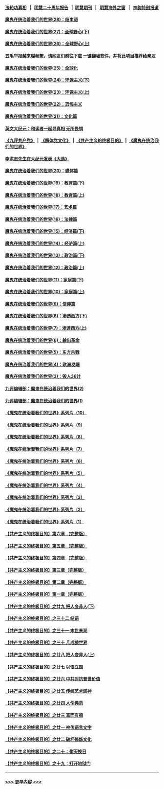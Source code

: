 #### [法轮功真相](https://github.com/gfw-breaker/truth/blob/master/README.md?t=0) &nbsp;&nbsp;|&nbsp;&nbsp; [明慧二十周年报告](https://github.com/gfw-breaker/mh-reports/blob/master/README.md?t=0) &nbsp;&nbsp;|&nbsp;&nbsp;[明慧期刊](https://github.com/gfw-breaker/mh-qikan) &nbsp;&nbsp;|&nbsp;&nbsp; [明慧海外之窗](https://github.com/gfw-breaker/mh-news/blob/master/README.md?t=0) &nbsp;&nbsp;|&nbsp;&nbsp; [神韵特别报道](https://github.com/gfw-breaker/mh-news/blob/master/shenyun.md?t=0)
#### [魔鬼在统治着我们的世界(28)：结束语](../pages/nsc422/n10936246.md?t=07031601) 
#### [魔鬼在统治着我们的世界(27)：全球野心(下)](../pages/nsc422/n10928319.md?t=07031601) 
#### [魔鬼在统治着我们的世界(26)：全球野心(上)](../pages/nsc422/n10900318.md?t=07031601) 
#### 五毛举报越来越频繁，请网友们前往下载 [一键翻墙软件](https://github.com/gfw-breaker/ssr-accounts)，并将此项目推荐给亲友
#### [魔鬼在统治着我们的世界(25)：全球化](../pages/nsc422/n10788205.md?t=07031601) 
#### [魔鬼在统治着我们的世界(24)：环保主义(下)](../pages/nsc422/n10695307.md?t=07031601) 
#### [魔鬼在统治着我们的世界(23)：环保主义(上)](../pages/nsc422/n10688613.md?t=07031601) 
#### [魔鬼在统治着我们的世界(22)：恐怖主义](../pages/nsc422/n10614727.md?t=07031601) 
#### [魔鬼在统治着我们的世界(21)：文化篇](../pages/nsc422/n10597706.md?t=07031601) 
#### [英文大纪元：和读者一起寻真相 无所畏惧](../pages/nsc422/n12542027.md?t=07031601) 
#### [《九评共产党》](https://github.com/begood0513/9ping.md/blob/master/README.md) &nbsp;|&nbsp; [《解体党文化》](../../../../jtdwh.md/blob/master/README.md)  &nbsp;|&nbsp; [《共产主义的终极目的》](../../../../gczydzjmd.md/blob/master/README.md) &nbsp;|&nbsp; [《魔鬼在统治我们的世界》](../../../../mgztzwmdsj.md/blob/master/README.md) 
#### [李洪志先生在大纪元发表《大选》](../pages/nsc422/n12534746.md?t=07031601) 
#### [魔鬼在统治着我们的世界(20)：媒体篇](../pages/nsc422/n10586579.md?t=07031601) 
#### [魔鬼在统治着我们的世界(19)：教育篇(下)](../pages/nsc422/n10564808.md?t=07031601) 
#### [魔鬼在统治着我们的世界(18)：教育篇(上)](../pages/nsc422/n10526970.md?t=07031601) 
#### [魔鬼在统治着我们的世界(17)：艺术篇](../pages/nsc422/n10499093.md?t=07031601) 
#### [魔鬼在统治着我们的世界(16)：法律篇](../pages/nsc422/n10485969.md?t=07031601) 
#### [魔鬼在统治着我们的世界(15)：经济篇(下)](../pages/nsc422/n10469975.md?t=07031601) 
#### [魔鬼在统治着我们的世界(14)：经济篇(上)](../pages/nsc422/n10457370.md?t=07031601) 
#### [魔鬼在统治着我们的世界(13)：政治篇(下)](../pages/nsc422/n10448270.md?t=07031601) 
#### [魔鬼在统治着我们的世界(12)：政治篇(上)](../pages/nsc422/n10444576.md?t=07031601) 
#### [魔鬼在统治着我们的世界(11)：家庭篇(下)](../pages/nsc422/n10440961.md?t=07031601) 
#### [魔鬼在统治着我们的世界(10)：家庭篇(上)](../pages/nsc422/n10435448.md?t=07031601) 
#### [魔鬼在统治着我们的世界(9)：信仰篇](../pages/nsc422/n10432159.md?t=07031601) 
#### [魔鬼在统治着我们的世界(8)：渗透西方(下)](../pages/nsc422/n10429603.md?t=07031601) 
#### [魔鬼在统治着我们的世界(7)：渗透西方(上)](../pages/nsc422/n10426013.md?t=07031601) 
#### [魔鬼在统治着我们的世界(6)：输出革命](../pages/nsc422/n10421536.md?t=07031601) 
#### [魔鬼在统治着我们的世界(5)：东方杀戮](../pages/nsc422/n10417707.md?t=07031601) 
#### [魔鬼在统治着我们的世界(4)：欧洲发端](../pages/nsc422/n10414890.md?t=07031601) 
#### [魔鬼在统治着我们的世界(3)：毁人36计](../pages/nsc422/n10411583.md?t=07031601) 
#### [九评编辑部：魔鬼在统治着我们的世界(2)](../pages/nsc422/n10410036.md?t=07031601) 
#### [九评编辑部：魔鬼在统治着我们的世界(1)](../pages/nsc422/n10406825.md?t=07031601) 
#### [《魔鬼在统治着我们的世界》系列片（10）](../pages/nsc422/n12292670.md?t=07031601) 
#### [《魔鬼在统治着我们的世界》系列片（9）](../pages/nsc422/n12290859.md?t=07031601) 
#### [《魔鬼在统治着我们的世界》系列片（8）](../pages/nsc422/n12287445.md?t=07031601) 
#### [《魔鬼在统治着我们的世界》系列片（7）](../pages/nsc422/n12283425.md?t=07031601) 
#### [《魔鬼在统治着我们的世界》系列片（6）](../pages/nsc422/n12282314.md?t=07031601) 
#### [《魔鬼在统治着我们的世界》系列片（5）](../pages/nsc422/n12281419.md?t=07031601) 
#### [《魔鬼在统治着我们的世界》系列片（4）](../pages/nsc422/n12274024.md?t=07031601) 
#### [《魔鬼在统治着我们的世界》系列片（3）](../pages/nsc422/n12271322.md?t=07031601) 
#### [《魔鬼在统治着我们的世界》系列片（2）](../pages/nsc422/n12269049.md?t=07031601) 
#### [《魔鬼在统治着我们的世界》系列片（1）](../pages/nsc422/n12267575.md?t=07031601) 
#### [【共产主义的终极目的】第六章 （完整版）](../pages/nsc422/n11428913.md?t=07031601) 
#### [【共产主义的终极目的】第五章 （完整版）](../pages/nsc422/n11428912.md?t=07031601) 
#### [【共产主义的终极目的】第四章 （完整版）](../pages/nsc422/n11428907.md?t=07031601) 
#### [【共产主义的终极目的】第三章（完整版）](../pages/nsc422/n11428848.md?t=07031601) 
#### [【共产主义的终极目的】第二章（完整版）](../pages/nsc422/n11428831.md?t=07031601) 
#### [【共产主义的终极目的】第一章（完整版）](../pages/nsc422/n11417651.md?t=07031601) 
#### [【共产主义的终极目的】之廿九 把人变非人(下)](../pages/nsc422/n11344140.md?t=07031601) 
#### [【共产主义的终极目的】之三十二 结语](../pages/nsc422/n11360535.md?t=07031601) 
#### [【共产主义的终极目的】之三十一 末世景观](../pages/nsc422/n11351129.md?t=07031601) 
#### [【共产主义的终极目的】之三十 几成狼世界](../pages/nsc422/n11348280.md?t=07031601) 
#### [【共产主义的终极目的】之廿八 把人变非人(上)](../pages/nsc422/n11340492.md?t=07031601) 
#### [【共产主义的终极目的】之廿七 以恨立国](../pages/nsc422/n11336944.md?t=07031601) 
#### [【共产主义的终极目的】之廿六 中共对抗普世价值](../pages/nsc422/n11324785.md?t=07031601) 
#### [【共产主义的终极目的】之廿五 传统艺术颂神](../pages/nsc422/n11296396.md?t=07031601) 
#### [【共产主义的终极目的】之廿四 人伦典范](../pages/nsc422/n11296397.md?t=07031601) 
#### [【共产主义的终极目的】之廿三 富而有德](../pages/nsc422/n11283598.md?t=07031601) 
#### [【共产主义的终极目的】之廿一 神传语言文字](../pages/nsc422/n11263265.md?t=07031601) 
#### [【共产主义的终极目的】之廿二 破坏修炼文化](../pages/nsc422/n11245728.md?t=07031601) 
#### [【共产主义的终极目的】之二十：偷天换日](../pages/nsc422/n11238846.md?t=07031601) 
#### [【共产主义的终极目的】之十九：打开地狱门](../pages/nsc422/n11206376.md?t=07031601) 

----
#### [ >>> 更早内容 <<< ](../indexes/nsc422-earlier.md)
